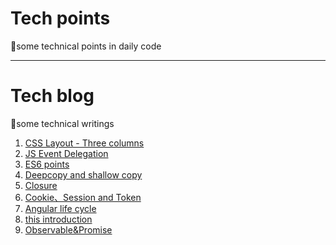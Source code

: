 # Tech points

📖some technical points in daily code

-------------------

# Tech blog

📖some technical writings 

1.  [CSS Layout - Three columns](https://github.com/bmwz110/weekly/blob/master/docs/20181118.md)
2.  [JS Event Delegation](https://github.com/bmwz110/weekly/blob/master/docs/20190102.md)
3.  [ES6 points](https://github.com/bmwz110/weekly/blob/master/docs/20190317.md)
4.  [Deepcopy and shallow copy](https://github.com/bmwz110/weekly/blob/master/docs/20190413.md)
5.  [Closure](https://github.com/bmwz110/weekly/blob/master/docs/20190526.md)
6.  [Cookie、Session and Token](https://github.com/bmwz110/weekly/blob/master/docs/20190813.md)
7.  [Angular life cycle](https://github.com/bmwz110/weekly/blob/master/docs/20190820.md)
8.  [this introduction](https://github.com/bmwz110/weekly/blob/master/docs/20191104.md)
9.  [Observable&Promise](https://github.com/bmwz110/weekly/blob/master/docs/20191107.md)
